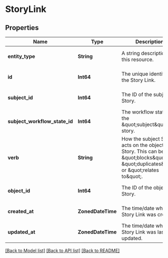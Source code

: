 # StoryLink


## Properties
Name | Type | Description | Notes
------------ | ------------- | ------------- | -------------
**entity_type** | **String** | A string description of this resource. | [default to nothing]
**id** | **Int64** | The unique identifier of the Story Link. | [default to nothing]
**subject_id** | **Int64** | The ID of the subject Story. | [default to nothing]
**subject_workflow_state_id** | **Int64** | The workflow state of the \&quot;subject\&quot; story. | [default to nothing]
**verb** | **String** | How the subject Story acts on the object Story. This can be \&quot;blocks\&quot;, \&quot;duplicates\&quot;, or \&quot;relates to\&quot;. | [default to nothing]
**object_id** | **Int64** | The ID of the object Story. | [default to nothing]
**created_at** | **ZonedDateTime** | The time/date when the Story Link was created. | [default to nothing]
**updated_at** | **ZonedDateTime** | The time/date when the Story Link was last updated. | [default to nothing]


[[Back to Model list]](../README.md#models) [[Back to API list]](../README.md#api-endpoints) [[Back to README]](../README.md)


